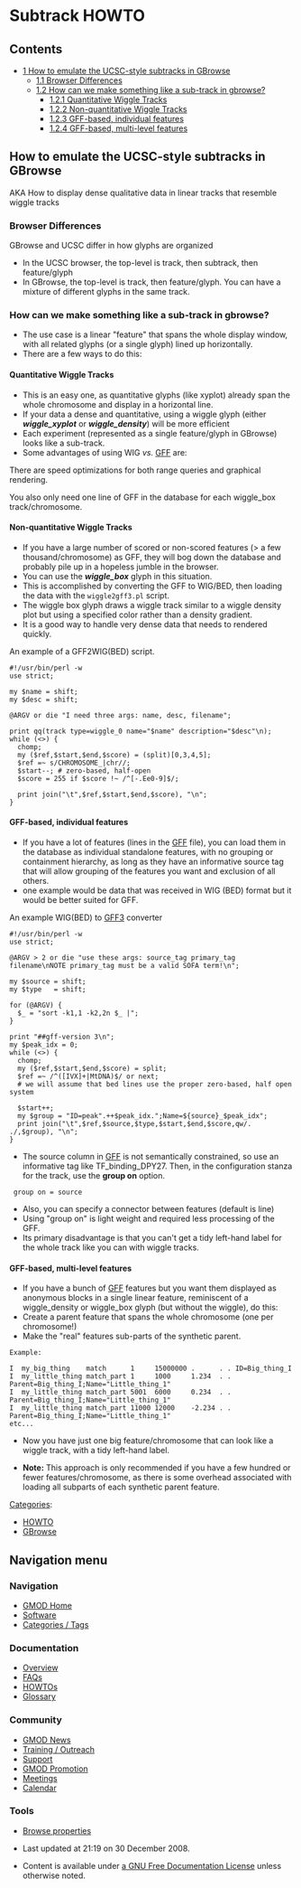 



<span id="top"></span>




# <span dir="auto">Subtrack HOWTO</span>










## Contents



- [<span class="tocnumber">1</span> <span class="toctext">How to emulate
  the UCSC-style subtracks in
  GBrowse</span>](#How_to_emulate_the_UCSC-style_subtracks_in_GBrowse)
  - [<span class="tocnumber">1.1</span> <span class="toctext">Browser
    Differences</span>](#Browser_Differences)
  - [<span class="tocnumber">1.2</span> <span class="toctext">How can we
    make something like a sub-track in
    gbrowse?</span>](#How_can_we_make_something_like_a_sub-track_in_gbrowse.3F)
    - [<span class="tocnumber">1.2.1</span>
      <span class="toctext">Quantitative Wiggle
      Tracks</span>](#Quantitative_Wiggle_Tracks)
    - [<span class="tocnumber">1.2.2</span>
      <span class="toctext">Non-quantitative Wiggle
      Tracks</span>](#Non-quantitative_Wiggle_Tracks)
    - [<span class="tocnumber">1.2.3</span>
      <span class="toctext">GFF-based, individual
      features</span>](#GFF-based.2C_individual_features)
    - [<span class="tocnumber">1.2.4</span>
      <span class="toctext">GFF-based, multi-level
      features</span>](#GFF-based.2C_multi-level_features)



## <span id="How_to_emulate_the_UCSC-style_subtracks_in_GBrowse" class="mw-headline">How to emulate the UCSC-style subtracks in GBrowse</span>

AKA How to display dense qualitative data in linear tracks that resemble
wiggle tracks

### <span id="Browser_Differences" class="mw-headline">Browser Differences</span>

GBrowse and UCSC differ in how glyphs are organized

- In the UCSC browser, the top-level is track, then subtrack, then
  feature/glyph
- In GBrowse, the top-level is track, then feature/glyph. You can have a
  mixture of different glyphs in the same track.

### <span id="How_can_we_make_something_like_a_sub-track_in_gbrowse.3F" class="mw-headline">How can we make something like a sub-track in gbrowse?</span>

- The use case is a linear "feature" that spans the whole display
  window, with all related glyphs (or a single glyph) lined up
  horizontally.
- There are a few ways to do this:

#### <span id="Quantitative_Wiggle_Tracks" class="mw-headline">Quantitative Wiggle Tracks</span>

- This is an easy one, as quantitative glyphs (like xyplot) already span
  the whole chromosome and display in a horizontal line.
- If your data a dense and quantitative, using a wiggle glyph (either
  ***wiggle_xyplot*** or ***wiggle_density***) will be more efficient
- Each experiment (represented as a single feature/glyph in GBrowse)
  looks like a sub-track.
- Some advantages of using WIG *vs.* [GFF](GFF "GFF") are:

There are speed optimizations for both range queries and graphical
rendering.

You also only need one line of GFF in the database for each wiggle_box
track/chromosome.

#### <span id="Non-quantitative_Wiggle_Tracks" class="mw-headline">Non-quantitative Wiggle Tracks</span>

- If you have a large number of scored or non-scored features (\> a few
  thousand/chromosome) as GFF, they will bog down the database and
  probably pile up in a hopeless jumble in the browser.
- You can use the ***wiggle_box*** glyph in this situation.
- This is accomplished by converting the GFF to WIG/BED, then loading
  the data with the `wiggle2gff3.pl` script.
- The wiggle box glyph draws a wiggle track similar to a wiggle density
  plot but using a specified color rather than a density gradient.
- It is a good way to handle very dense data that needs to rendered
  quickly.

An example of a GFF2WIG(BED) script.

    #!/usr/bin/perl -w
    use strict;

    my $name = shift;
    my $desc = shift;

    @ARGV or die "I need three args: name, desc, filename";

    print qq(track type=wiggle_0 name="$name" description="$desc"\n);
    while (<>) {
      chomp;
      my ($ref,$start,$end,$score) = (split)[0,3,4,5];
      $ref =~ s/CHROMOSOME_|chr//;
      $start--; # zero-based, half-open
      $score = 255 if $score !~ /^[-.Ee0-9]$/;

      print join("\t",$ref,$start,$end,$score), "\n";
    }

#### <span id="GFF-based.2C_individual_features" class="mw-headline">GFF-based, individual features</span>

- If you have a lot of features (lines in the [GFF](GFF "GFF") file),
  you can load them in the database as individual standalone features,
  with no grouping or containment hierarchy, as long as they have an
  informative source tag that will allow grouping of the features you
  want and exclusion of all others.
- one example would be data that was received in WIG (BED) format but it
  would be better suited for GFF.

An example WIG(BED) to [GFF3](GFF3 "GFF3") converter

    #!/usr/bin/perl -w
    use strict;

    @ARGV > 2 or die "use these args: source_tag primary_tag filename\nNOTE primary_tag must be a valid SOFA term!\n";

    my $source = shift;
    my $type   = shift;

    for (@ARGV) {
      $_ = "sort -k1,1 -k2,2n $_ |";
    }

    print "##gff-version 3\n";
    my $peak_idx = 0;
    while (<>) {
      chomp;
      my ($ref,$start,$end,$score) = split;
      $ref =~ /^([IVX]+|MtDNA)$/ or next;
      # we will assume that bed lines use the proper zero-based, half open system

      $start++;
      my $group = "ID=peak".++$peak_idx.";Name=${source}_$peak_idx";
      print join("\t",$ref,$source,$type,$start,$end,$score,qw/. ./,$group), "\n";
    }

- The source column in [GFF](GFF "GFF") is not semantically constrained,
  so use an informative tag like TF_binding_DPY27. Then, in the
  configuration stanza for the track, use the **group on** option.

<!-- -->

     group on = source

- Also, you can specify a connector between features (default is line)
- Using "group on" is light weight and required less processing of the
  GFF.
- Its primary disadvantage is that you can't get a tidy left-hand label
  for the whole track like you can with wiggle tracks.

#### <span id="GFF-based.2C_multi-level_features" class="mw-headline">GFF-based, multi-level features</span>

- If you have a bunch of [GFF](GFF "GFF") features but you want them
  displayed as anonymous blocks in a single linear feature, reminiscent
  of a wiggle_density or wiggle_box glyph (but without the wiggle), do
  this:
- Create a parent feature that spans the whole chromosome (one per
  chromosome!)
- Make the "real" features sub-parts of the synthetic parent.

<!-- -->

    Example:

    I  my_big_thing    match      1     15000000 .      . . ID=Big_thing_I
    I  my_little_thing match_part 1     1000     1.234  . . Parent=Big_thing_I;Name="Little_thing_1"
    I  my_little_thing match_part 5001  6000     0.234  . . Parent=Big_thing_I;Name="Little_thing_1"
    I  my_little_thing match_part 11000 12000    -2.234 . . Parent=Big_thing_I;Name="Little_thing_1"
    etc...

- Now you have just one big feature/chromosome that can look like a
  wiggle track, with a tidy left-hand label.

<!-- -->

- **Note:** This approach is only recommended if you have a few hundred
  or fewer features/chromosome, as there is some overhead associated
  with loading all subparts of each synthetic parent feature.




[Categories](Special%3ACategories "Special%3ACategories"):

- [HOWTO](Category%3AHOWTO "Category%3AHOWTO")
- [GBrowse](Category%3AGBrowse "Category%3AGBrowse")






## Navigation menu









### Navigation



- <span id="n-GMOD-Home">[GMOD Home](Main_Page)</span>
- <span id="n-Software">[Software](GMOD_Components)</span>
- <span id="n-Categories-.2F-Tags">[Categories /
  Tags](Categories)</span>




### Documentation



- <span id="n-Overview">[Overview](Overview)</span>
- <span id="n-FAQs">[FAQs](Category%3AFAQ)</span>
- <span id="n-HOWTOs">[HOWTOs](Category%3AHOWTO)</span>
- <span id="n-Glossary">[Glossary](Glossary)</span>




### Community



- <span id="n-GMOD-News">[GMOD News](GMOD_News)</span>
- <span id="n-Training-.2F-Outreach">[Training /
  Outreach](Training_and_Outreach)</span>
- <span id="n-Support">[Support](Support)</span>
- <span id="n-GMOD-Promotion">[GMOD Promotion](GMOD_Promotion)</span>
- <span id="n-Meetings">[Meetings](Meetings)</span>
- <span id="n-Calendar">[Calendar](Calendar)</span>




### Tools

- <span id="t-smwbrowselink"><a href="Special%253ABrowse/Subtrack_HOWTO" rel="smw-browse">Browse
  properties</a></span>



- <span id="footer-info-lastmod">Last updated at 21:19 on 30 December
  2008.</span>
<!-- - <span id="footer-info-viewcount">21,958 page views.</span> -->
- <span id="footer-info-copyright">Content is available under
  <a href="http://www.gnu.org/licenses/fdl-1.3.html" class="external"
  rel="nofollow">a GNU Free Documentation License</a> unless otherwise
  noted.</span>

<!-- -->



<!-- -->




